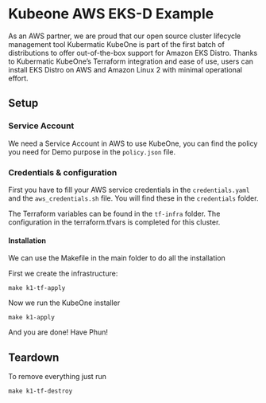 # Kubeone AWS EKS-D Example

As an AWS partner, we are proud that our open source cluster lifecycle management tool Kubermatic KubeOne is part of 
the first batch of distributions to offer out-of-the-box support for Amazon EKS Distro. Thanks to Kubermatic KubeOne’s 
Terraform integration and ease of use, users can install EKS Distro on AWS and Amazon Linux 2 with minimal operational 
effort.  
 
## Setup

### Service Account
We need a Service Account in AWS to use KubeOne, you can find the policy you need for Demo purpose in the `policy.json`
file.

### Credentials & configuration
First you have to fill your AWS service credentials in the `credentials.yaml` and the `aws_credentials.sh` file. 
You will find these in the `credentials` folder.

The Terraform variables can be found in the `tf-infra` folder. 
The configuration in the terraform.tfvars is completed for this cluster.

#### Installation

We can use the Makefile in the main folder to do all the installation

First we create the infrastructure:

```
make k1-tf-apply
```

Now we run the KubeOne installer

```
make k1-apply
```
And you are done!
Have Phun!

## Teardown

To remove everything just run
```
make k1-tf-destroy
```